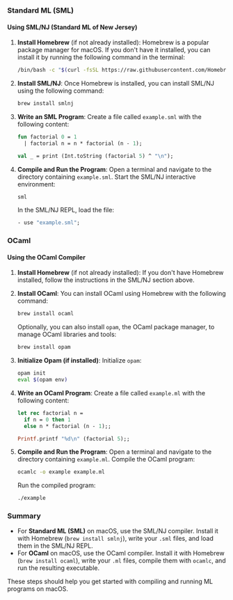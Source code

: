 ### Standard ML (SML)
#### Using SML/NJ (Standard ML of New Jersey)

1. **Install Homebrew** (if not already installed):
   Homebrew is a popular package manager for macOS. If you don't have it installed, you can install it by running the following command in the terminal:
   ```bash
   /bin/bash -c "$(curl -fsSL https://raw.githubusercontent.com/Homebrew/install/HEAD/install.sh)"
   ```

2. **Install SML/NJ**:
   Once Homebrew is installed, you can install SML/NJ using the following command:
   ```bash
   brew install smlnj
   ```

3. **Write an SML Program**:
   Create a file called `example.sml` with the following content:
   ```sml
   fun factorial 0 = 1
     | factorial n = n * factorial (n - 1);

   val _ = print (Int.toString (factorial 5) ^ "\n");
   ```

4. **Compile and Run the Program**:
   Open a terminal and navigate to the directory containing `example.sml`.
   Start the SML/NJ interactive environment:
   ```bash
   sml
   ```
   In the SML/NJ REPL, load the file:
   ```sml
   - use "example.sml";
   ```

### OCaml
#### Using the OCaml Compiler

1. **Install Homebrew** (if not already installed):
   If you don't have Homebrew installed, follow the instructions in the SML/NJ section above.

2. **Install OCaml**:
   You can install OCaml using Homebrew with the following command:
   ```bash
   brew install ocaml
   ```
   Optionally, you can also install `opam`, the OCaml package manager, to manage OCaml libraries and tools:
   ```bash
   brew install opam
   ```

3. **Initialize Opam (if installed)**:
   Initialize `opam`:
   ```bash
   opam init
   eval $(opam env)
   ```

4. **Write an OCaml Program**:
   Create a file called `example.ml` with the following content:
   ```ocaml
   let rec factorial n =
     if n = 0 then 1
     else n * factorial (n - 1);;

   Printf.printf "%d\n" (factorial 5);;
   ```

5. **Compile and Run the Program**:
   Open a terminal and navigate to the directory containing `example.ml`.
   Compile the OCaml program:
   ```bash
   ocamlc -o example example.ml
   ```
   Run the compiled program:
   ```bash
   ./example
   ```

### Summary

- For **Standard ML (SML)** on macOS, use the SML/NJ compiler. Install it with Homebrew (`brew install smlnj`), write your `.sml` files, and load them in the SML/NJ REPL.
- For **OCaml** on macOS, use the OCaml compiler. Install it with Homebrew (`brew install ocaml`), write your `.ml` files, compile them with `ocamlc`, and run the resulting executable.

These steps should help you get started with compiling and running ML programs on macOS.